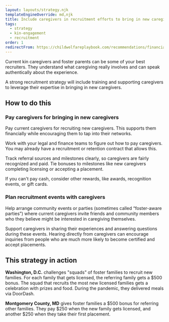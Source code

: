 ```yaml
---
layout: layouts/strategy.njk
templateEngineOverride: md,njk
title: Include caregivers in recruitment efforts to bring in new caregivers
tags:
  - strategy
  - kin-engagement
  - recruitment
order: 1
redirectFrom: https://childwelfareplaybook.com/recommendations/financial-bonuses-for-recruitment-referrals/
---
```


Current kin caregivers and foster parents can be some of your best recruiters. They understand what caregiving really involves and can speak authentically about the experience. 

A strong recruitment strategy will include training and supporting caregivers to leverage their expertise in bringing in new caregivers.

## How to do this

### Pay caregivers for bringing in new caregivers

Pay current caregivers for recruiting new caregivers. This supports them financially while encouraging them to tap into their networks.

Work with your legal and finance teams to figure out how to pay caregivers. You may already have a recruitment or retention contract that allows this.

Track referral sources and milestones clearly, so caregivers are fairly recognized and paid. Tie bonuses to milestones like new caregivers completing licensing or accepting a placement.

If you can't pay cash, consider other rewards, like awards, recognition events, or gift cards.

### Plan recruitment events with caregivers 

Help arrange community events or parties (sometimes called “foster-aware parties”) where current caregivers invite friends and community members who they believe might be interested in caregiving themselves. 

Support caregivers in sharing their experiences and answering questions during these events. Hearing directly from caregivers can encourage inquiries from people who are much more likely to become certified and accept placements.

## This strategy in action

**Washington, D.C.** challenges "squads" of foster families to recruit new families. For each family that gets licensed, the referring family gets a $500 bonus. The squad that recruits the most new licensed families gets a celebration with prizes and food. During the pandemic, they delivered meals via DoorDash.

**Montgomery County, MD** gives foster families a $500 bonus for referring other families. They pay $250 when the new family gets licensed, and another $250 when they take their first placement.
